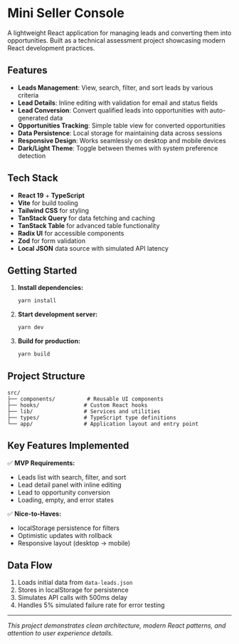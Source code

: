 # Mini Seller Console

A lightweight React application for managing leads and converting them into opportunities. Built as a technical assessment project showcasing modern React development practices.

## Features

- **Leads Management**: View, search, filter, and sort leads by various criteria
- **Lead Details**: Inline editing with validation for email and status fields
- **Lead Conversion**: Convert qualified leads into opportunities with auto-generated data
- **Opportunities Tracking**: Simple table view for converted opportunities
- **Data Persistence**: Local storage for maintaining data across sessions
- **Responsive Design**: Works seamlessly on desktop and mobile devices
- **Dark/Light Theme**: Toggle between themes with system preference detection

## Tech Stack

- **React 19** + **TypeScript**
- **Vite** for build tooling
- **Tailwind CSS** for styling
- **TanStack Query** for data fetching and caching
- **TanStack Table** for advanced table functionality
- **Radix UI** for accessible components
- **Zod** for form validation
- **Local JSON** data source with simulated API latency

## Getting Started

1. **Install dependencies:**
   ```bash
   yarn install
   ```

2. **Start development server:**
   ```bash
   yarn dev
   ```

3. **Build for production:**
   ```bash
   yarn build
   ```

## Project Structure

```
src/
├── components/          # Reusable UI components
├── hooks/              # Custom React hooks
├── lib/                # Services and utilities
├── types/              # TypeScript type definitions
└── app/                # Application layout and entry point
```

## Key Features Implemented

✅ **MVP Requirements:**
- Leads list with search, filter, and sort
- Lead detail panel with inline editing
- Lead to opportunity conversion
- Loading, empty, and error states

✅ **Nice-to-Haves:**
- localStorage persistence for filters
- Optimistic updates with rollback
- Responsive layout (desktop → mobile)

## Data Flow

1. Loads initial data from `data-leads.json`
2. Stores in localStorage for persistence
3. Simulates API calls with 500ms delay
4. Handles 5% simulated failure rate for error testing

---

*This project demonstrates clean architecture, modern React patterns, and attention to user experience details.*
